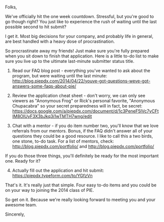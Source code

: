 Folks,

We've officially hit the one week countdown. Stressful, but you're good to go though right? You just like to experience the rush of waiting until the last possible second to hit submit? 

I get it. Most big decisions for your company, and probably life in general, are best handled with a heavy dose of procrastination.

So procrastinate away my friends! Just make sure you're fully prepared when you sit down to finish that application.  Here is a little to-do list to make sure you live up to the ultimate last-minute submitter status title.

1. Read our FAQ blog post - everything you've wanted to ask about the program, but were waiting until the last minute:
http://blog.piepdx.com/2014/04/22/youve-got-questions-weve-got-answers-some-faqs-about-pie/

2. Review the application cheat sheet - don't worry, we can only see viewers as "Anonymous Frog" or Rick's personal favorite, "Anonymous Chupacabra" so your secret preparedness will in fact, be secret:
https://docs.google.com/a/piepdx.com/document/d/1c3PeneF5lVc7yCFtIM8OIUyF3X3bJkq3i1wTMTH7wng/edit

3. Chat with a mentor - if you do item number two, you'll know that we love referrals from our mentors.  Bonus, if the FAQ didn't answer all of your questions they could be a good resource.  I like to call this a two birds, one stone, to-do task. For a list of mentors, check:
http://blog.piepdx.com/portfolio/ and http://blog.piepdx.com/portfolio/

If you do those three things, you'll definitely be ready for the most important one.  Ready for it?

4. Actually fill out the application and hit submit:
https://piepdx.typeform.com/to/YGfzVn

That's it.  It's really just that simple.  Four easy to-do items and you could be on your way to joining the 2014 class of PIE.

So get on it. Because we're really looking forward to meeting you and your awesome team.

Sincerely,
